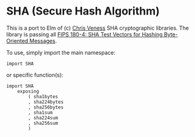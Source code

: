 # SHA (Secure Hash Algorithm)

This is a port to Elm of (c) [Chris Veness](http://www.movable-type.co.uk) SHA
cryptographic libraries. The library is passing
all
[FIPS 180-4: SHA Test Vectors for Hashing Byte-Oriented Messages](http://csrc.nist.gov/groups/STM/cavp/secure-hashing.html#test-vectors).

To use, simply import the main namespace:

    import SHA 

or specific function(s):

    import SHA
        exposing
            ( sha1bytes
            , sha224bytes
            , sha256bytes
            , sha1sum
            , sha224sum
            , sha256sum
            )

